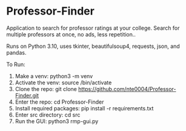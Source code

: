 # Professor-Finder
Application to search for professor ratings at your college. Search for multiple professors at once, no ads, less repetition..

Runs on Python 3.10, uses tkinter, beautifulsoup4, requests, json, and pandas.

To Run:
1. Make a venv: python3 -m venv <venvname>
2. Activate the venv: source <venvname>/bin/activate
2. Clone the repo: git clone https://github.com/nte0004/Professor-Finder.git
3. Enter the repo: cd Professor-Finder
4. Install required packages: pip install -r requirements.txt
5. Enter src directory: cd src
6. Run the GUI: python3 rmp-gui.py
